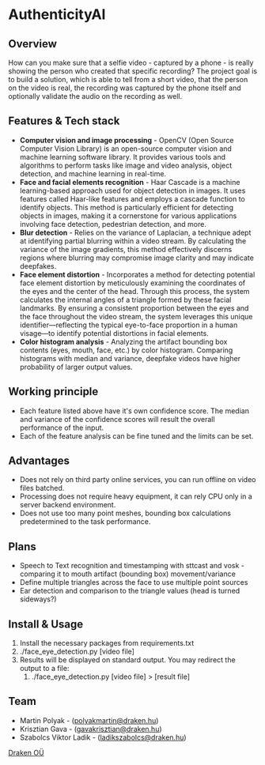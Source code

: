 # AuthenticityAI

## Overview
How can you make sure that a selfie video - captured by a phone - is really showing the person who created that specific recording? The project goal is to build a solution, which is able to tell from a short video, that the person on the video is real, the recording was captured by the phone itself and optionally validate the audio on the recording as well. 

## Features & Tech stack
* **Computer vision and image processing** - OpenCV (Open Source Computer Vision Library) is an open-source computer vision and machine learning software library. It provides various tools and algorithms to perform tasks like image and video analysis, object detection, and machine learning in real-time.
* **Face and facial elements recognition** - Haar Cascade is a machine learning-based approach used for object detection in images. It uses features called Haar-like features and employs a cascade function to identify objects. This method is particularly efficient for detecting objects in images, making it a cornerstone for various applications involving face detection, pedestrian detection, and more.
* **Blur detection** - Relies on the variance of Laplacian, a technique adept at identifying partial blurring within a video stream. By calculating the variance of the image gradients, this method effectively discerns regions where blurring may compromise image clarity and may indicate deepfakes. 
* **Face element distortion** - Incorporates a method for detecting potential face element distortion by meticulously examining the coordinates of the eyes and the center of the head. Through this process, the system calculates the internal angles of a triangle formed by these facial landmarks. By ensuring a consistent proportion between the eyes and the face throughout the video stream, the system leverages this unique identifier—reflecting the typical eye-to-face proportion in a human visage—to identify potential distortions in facial elements. 
* **Color histogram analysis** - Analyzing the artifact bounding box contents (eyes, mouth, face, etc.) by color histogram. Comparing histograms with median and variance, deepfake videos have higher probability of larger output values. 

## Working principle
* Each feature listed above have it's own confidence score. The median and variance of the confidence scores will result the overall performance of the input. 
* Each of the feature analysis can be fine tuned and the limits can be set. 

## Advantages
* Does not rely on third party online services, you can run offline on video files batched. 
* Processing does not require heavy equipment, it can rely CPU only in a server backend environment.
* Does not use too many point meshes, bounding box calculations predetermined to the task performance.

## Plans
* Speech to Text recognition and timestamping with sttcast and vosk - comparing it to mouth artifact (bounding box) movement/variance
* Define multiple triangles across the face to use multiple point sources
* Ear detection and comparison to the triangle values (head is turned sideways?)

## Install & Usage
1. Install the necessary packages from requirements.txt
2. ./face_eye_detection.py [video file]
3. Results will be displayed on standard output. You may redirect the output to a file:
	1. ./face_eye_detection.py [video file] > [result file]

## Team
* Martin Polyak - ([polyakmartin@draken.hu](mailto:polyakmartin@draken.hu))
* Krisztian Gava - ([gavakrisztian@draken.hu](mailto:gavakrisztian@draken.hu))
* Szabolcs Viktor Ladik - ([ladikszabolcs@draken.hu](mailto:ladikszabolcs@draken.hu))  

[Draken OÜ](https://draken.ee)